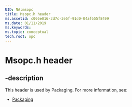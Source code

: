 ```yaml
---
UID: NA:msopc
title: Msopc.h header
ms.assetid: c005e016-3d7c-3e5f-91d0-04af655f8499
ms.date: 01/11/2019
ms.keywords: 
ms.topic: conceptual
tech.root: opc
---
```


# Msopc.h header


## -description


This header is used by Packaging. For more information, see:

- [Packaging](../_opc/index.md)

